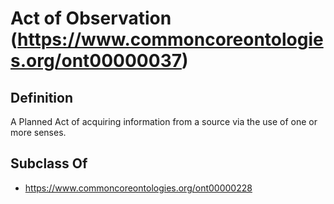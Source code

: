 # Act of Observation (https://www.commoncoreontologies.org/ont00000037)

## Definition
A Planned Act of acquiring information from a source via the use of one or more senses.

## Subclass Of
- https://www.commoncoreontologies.org/ont00000228

